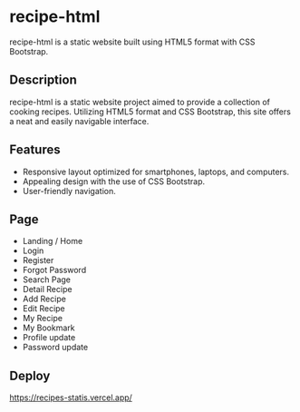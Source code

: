 # recipe-html

recipe-html is a static website built using HTML5 format with CSS Bootstrap.

## Description

recipe-html is a static website project aimed to provide a collection of cooking recipes. Utilizing HTML5 format and CSS Bootstrap, this site offers a neat and easily navigable interface.

## Features

- Responsive layout optimized for smartphones, laptops, and computers.
- Appealing design with the use of CSS Bootstrap.
- User-friendly navigation.

## Page
- Landing / Home
- Login
- Register
- Forgot Password
- Search Page
- Detail Recipe
- Add Recipe
- Edit Recipe
- My Recipe
- My Bookmark
- Profile update
- Password update

## Deploy
https://recipes-statis.vercel.app/
